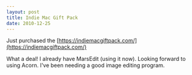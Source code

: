 ```yaml
---
layout: post
title: Indie Mac Gift Pack
date: 2010-12-25
---
```


Just purchased the ﻿[https://indiemacgiftpack.com/](https://indiemacgiftpack.com/)

What a deal!  I already have MarsEdit (using it now).  Looking forward to using Acorn.  I've been needing a good image editing program.
